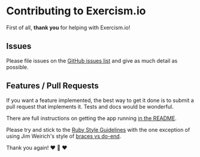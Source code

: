 # Contributing to Exercism.io

First of all, **thank you** for helping with Exercism.io!

## Issues

Please file issues on the [GitHub issues list](https://github.com/exercism/exercism.io/issues) and give as much detail as possible.

## Features / Pull Requests

If you want a feature implemented, the best way to get it done is to submit a pull request that implements it. Tests and docs would be wonderful.

There are full instructions on getting the app running [in the README](https://github.com/exercism/exercism.io/blob/master/README.md).

Please try and stick to the [Ruby Style Guidelines](https://github.com/styleguide/ruby) with the one exception of using Jim Weirich's style of [braces vs do-end](http://onestepback.org/index.cgi/Tech/Ruby/BraceVsDoEnd.rdoc).

Thank you again!
:heart: :sparkling_heart: :heart:
